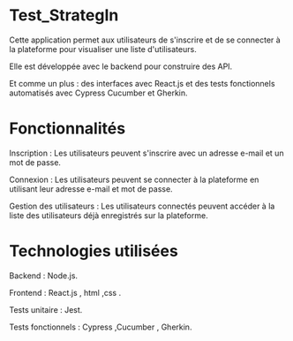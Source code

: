 # Test_StrategIn

Cette application permet aux utilisateurs de s'inscrire et de se connecter à la plateforme pour visualiser une liste d'utilisateurs. 

Elle est développée avec le backend pour construire des API.  

Et comme un plus : des interfaces avec React.js et des tests fonctionnels automatisés avec Cypress Cucumber et Gherkin. 

# Fonctionnalités
Inscription : Les utilisateurs peuvent s'inscrire avec un adresse e-mail et un mot de passe.

Connexion : Les utilisateurs peuvent se connecter à la plateforme en utilisant leur adresse e-mail et mot de passe.

Gestion des utilisateurs : Les utilisateurs connectés peuvent accéder à la liste des utilisateurs déjà enregistrés sur la plateforme.

# Technologies utilisées
Backend : Node.js.

Frontend : React.js , html ,css .

Tests unitaire : Jest. 

Tests fonctionnels : Cypress ,Cucumber , Gherkin.
